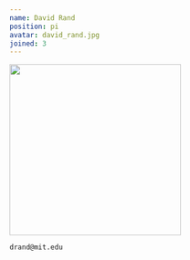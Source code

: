 ```yaml
---
name: David Rand
position: pi
avatar: david_rand.jpg
joined: 3
---
```


<img width="300" src="{{site.baseurl}}/images/people/{{page.avatar}}" data-action="zoom">

<i class="fa fa-envelope-o"></i>`drand@mit.edu`<br>
